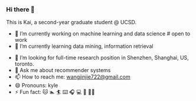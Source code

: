 ### Hi there 👋

<!--
**wangjinjie722/wangjinjie722** is a ✨ _special_ ✨ repository because its `README.md` (this file) appears on your GitHub profile.
-->

This is Kai, a second-year graduate student @ UCSD.

- 🔭 I’m currently working on machine learning and data science # open to work
- 🌱 I’m currently learning data mining, information retrieval
<!-- - 👯 I’m looking to collaborate on ...-->
- 🤔 I’m looking for full-time research position in Shenzhen, Shanghai, US, toronto.
- 💬 Ask me about recommender systems
- 📫 How to reach me: wangjinjie722@gmail.com
- 😄 Pronouns: kyle
- ⚡ Fun fact: 🐱 🏊 🏄 ⌨️ 🎧 💻 🥾 🧗‍♂️

